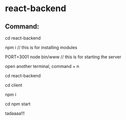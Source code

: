# react-backend

## Command:
cd react-backend

npm i // this is for installing modules

PORT=3001 node bin/www  // this is for starting the server

open another terminal, command + n

cd react-backend

cd client

npm i

cd npm start

tadaaaa!!!

